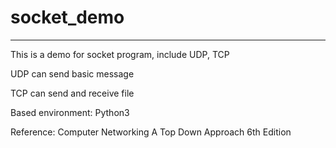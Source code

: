 # socket_demo

***

This is a demo for socket program, include UDP, TCP



UDP can send basic message

TCP can send and receive file



Based environment: Python3

Reference: Computer Networking A Top Down Approach 6th Edition